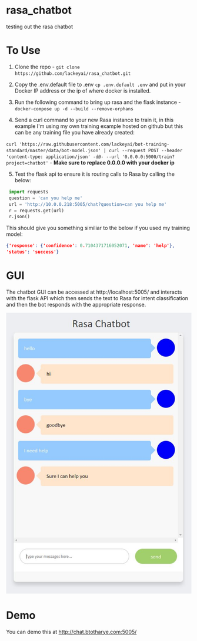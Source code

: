 # rasa_chatbot
testing out the rasa chatbot

# To Use
1. Clone the repo - `git clone https://github.com/lackeyai/rasa_chatbot.git`

2. Copy the .env.default file to .env `cp .env.default .env` and put in your Docker IP address or the ip of where docker is installed.

3. Run the following command to bring up rasa and the flask instance - `docker-compose up -d --build --remove-orphans`

4. Send a curl command to your new Rasa instance to train it, in this example I'm using my own training example hosted on github but this can be any training file you have already created:

`curl 'https://raw.githubusercontent.com/lackeyai/bot-training-standard/master/data/bot-model.json' | curl --request POST --header 'content-type: application/json' -d@- --url '0.0.0.0:5000/train?project=chatbot'` - **Make sure to replace 0.0.0.0 with your docker ip**

5. Test the flask api to ensure it is routing calls to Rasa by calling the below:

```python
 import requests
 question = 'can you help me'
 url = 'http://10.0.0.218:5005/chat?question=can you help me'
 r = requests.get(url)
 r.json()
 ```

 This should give you something similiar to the below if you used my training model:

 ```json
 {'response': {'confidence': 0.7104371716052071, 'name': 'help'},
 'status': 'success'}
 ```

# GUI
The chatbot GUI can be accessed at http://localhost:5005/ and interacts with the flask API which then sends the text to Rasa for intent classification and then the bot responds with the appropriate response.

![Screenshot](screenshot.JPG?raw=true)

# Demo
You can demo this at http://chat.btotharye.com:5005/
